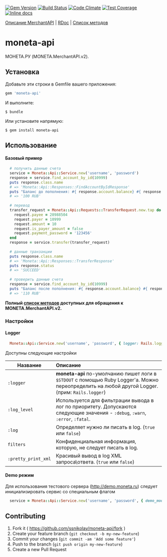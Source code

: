 [![Gem Version](https://badge.fury.io/rb/moneta-api.svg)](http://badge.fury.io/rb/moneta-api)
[![Build Status](https://travis-ci.org/ssnikolay/moneta-api.svg?branch=master)](https://travis-ci.org/ssnikolay/moneta-api)
[![Code Climate](https://codeclimate.com/github/ssnikolay/moneta-api/badges/gpa.svg)](https://codeclimate.com/github/ssnikolay/moneta-api)
[![Test Coverage](https://codeclimate.com/github/ssnikolay/moneta-api/badges/coverage.svg)](https://codeclimate.com/github/ssnikolay/moneta-api)
[![Inline docs](http://inch-ci.org/github/ssnikolay/moneta-api.svg?branch=master)](http://inch-ci.org/github/ssnikolay/moneta-api)

[Описание MerchantAPI](https://www.moneta.ru/doc/MONETA.MerchantAPI.v2.ru.pdf) | [RDoc](http://www.rubydoc.info/gems/moneta-api) |
[Список методов](http://www.rubydoc.info/gems/moneta-api/Moneta/Api/ServiceMethods)

# moneta-api

МОНЕТА.РУ (MONETA.MerchantAPI.v2).

## Установка

Добавьте эти строки в Gemfile вашего приложения:

```ruby
gem 'moneta-api'
```

И выполните:

    $ bundle

Или установите напрямую:

    $ gem install moneta-api

## Использование

#### Базовый пример

```ruby
  # получить данные счета
  service = Moneta::Api::Service.new('username', 'password')
  response = service.find_account_by_id(10999)
  puts response.class.name
  # => 'Moneta::Api::Responses::FindAccountByIdResponse'
  puts "Баланс до пополнения: #{ response.account.balance} #{ response.account.currency }"
  # => '100 RUB'
  
  # перевод
  transfer_request = Moneta::Api::Requests::TransferRequest.new.tap do |request|
    request.payee = 28988504
    request.payer = 10999
    request.amount = 10
    request.is_payer_amount = false
    request.payment_password = '123456'
  end
  response = service.transfer(transfer_request)
  
  # данные транзакции
  puts response.class.name
  # => 'Moneta::Api::Responses::TransferResponse'
  puts response.status
  # => 'SUCCEED'
  
  # проверить данные счета
  response = service.find_account_by_id(10999)
  puts "Баланс после пополнения: #{ response.account.balance} #{ response.account.currency }"
  # => '110 RUB'
```

**Полный [список методов](http://www.rubydoc.info/gems/moneta-api/Moneta/Api/ServiceMethods) доступных для обращения к MONETA.MerchantAPI.v2.**

### Настройки

#### Logger

```ruby
  Moneta::Api::Service.new('username', 'password', { logger: Rails.logger, log_level: :info, filters: [:password] })
```

Доступны следующие настройки

 Название                  | Описание
---------------------------|:-----------------------------------------------------------
`:logger`                  | **moneta-api** по-умолчанию пишет логи в `$STDOUT` с помощью Ruby Logger'а. Можно переопределить на любой другой Logger. (прим: `Rails.logger`)
`:log_level`               | Используется для фильтрации вывода в лог по приоритету. Допускаются следующие значения - `:debug`, `:warn`, `:error`, `:fatal`.
`:log`                     | Определяет нужно ли писать в log. (`true` или `false`)
`filters`                  | Конфиденциальная информация, которую, не следует писать в log.
`:pretty_print_xml`        | Красивый вывод в log XML запроса\ответа. (`true` или `false`)

#### Demo режим
Для использования тестового сервера (http://demo.moneta.ru) следует инициализировать сервис со специальным флагом

```ruby
  service = Moneta::Api::Service.new('username', 'password', { demo_mode: true })
```


## Contributing

1. Fork it ( https://github.com/ssnikolay/moneta-api/fork )
2. Create your feature branch (`git checkout -b my-new-feature`)
3. Commit your changes (`git commit -am 'Add some feature'`)
4. Push to the branch (`git push origin my-new-feature`)
5. Create a new Pull Request
